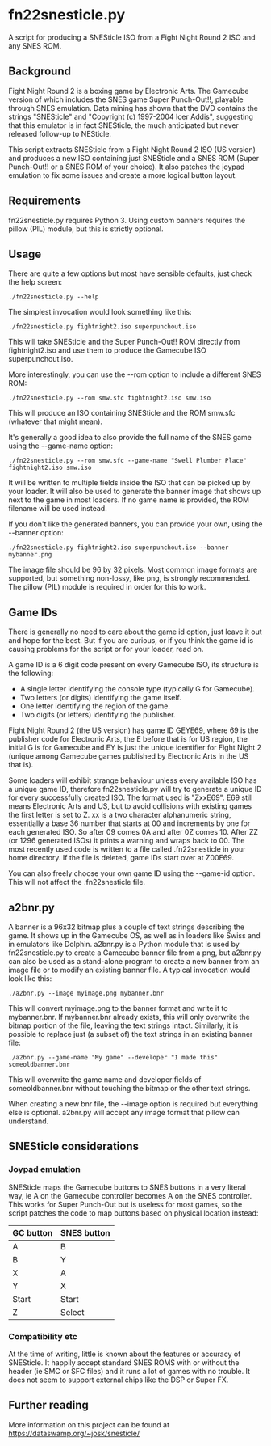 # fn22snesticle.py

A script for producing a SNESticle ISO from a Fight Night Round 2 ISO and any
SNES ROM.

## Background

Fight Night Round 2 is a boxing game by Electronic Arts. The Gamecube version of
which includes the SNES game Super Punch-Out!!, playable through SNES emulation.
Data mining has shown that the DVD contains the strings "SNESticle" and
"Copyright (c) 1997-2004 Icer Addis", suggesting that this emulator is in fact
SNESticle, the much anticipated but never released follow-up to NESticle.

This script extracts SNESticle from a Fight Night Round 2 ISO (US version) and
produces a new ISO containing just SNESticle and a SNES ROM (Super Punch-Out!!
or a SNES ROM of your choice). It also patches the joypad emulation to fix some
issues and create a more logical button layout.

## Requirements

fn22snesticle.py requires Python 3. Using custom banners requires the pillow
(PIL) module, but this is strictly optional.

## Usage

There are quite a few options but most have sensible defaults, just check the
help screen:

    ./fn22snesticle.py --help

The simplest invocation would look something like this:

    ./fn22snesticle.py fightnight2.iso superpunchout.iso

This will take SNESticle and the Super Punch-Out!! ROM directly from
fightnight2.iso and use them to produce the Gamecube ISO superpunchout.iso.

More interestingly, you can use the --rom option to include a different SNES
ROM:

    ./fn22snesticle.py --rom smw.sfc fightnight2.iso smw.iso

This will produce an ISO containing SNESticle and the ROM smw.sfc (whatever that
might mean).

It's generally a good idea to also provide the full name of the SNES game using
the --game-name option:

    ./fn22snesticle.py --rom smw.sfc --game-name "Swell Plumber Place" fightnight2.iso smw.iso

It will be written to multiple fields inside the ISO that can be picked up by
your loader. It will also be used to generate the banner image that shows up next
to the game in most loaders.
If no game name is provided, the ROM filename will be used instead.

If you don't like the generated banners, you can provide your own, using
the --banner option:

    ./fn22snesticle.py fightnight2.iso superpunchout.iso --banner mybanner.png

The image file should be 96 by 32 pixels. Most common image formats are
supported, but something non-lossy, like png, is strongly recommended. The pillow
(PIL) module is required in order for this to work.

## Game IDs

There is generally no need to care about the game id option, just leave it out
and hope for the best. But if you are curious, or if you think the game id is
causing problems for the script or for your loader, read on.

A game ID is a 6 digit code present on every Gamecube ISO, its structure is the
following:

 - A single letter identifying the console type (typically G for Gamecube).
 - Two letters (or digits) identifying the game itself.
 - One letter identifying the region of the game.
 - Two digits (or letters) identifying the publisher.

Fight Night Round 2 (the US version) has game ID GEYE69, where 69 is the
publisher code for Electronic Arts, the E before that is for US region, the
initial G is for Gamecube and EY is just the unique identifier for Fight Night 2
(unique among Gamecube games published by Electronic Arts in the US that is).

Some loaders will exhibit strange behaviour unless every available ISO has a
unique game ID, therefore fn22snesticle.py will try to generate a unique ID for
every successfully created ISO. The format used is "ZxxE69". E69 still means
Electronic Arts and US, but to avoid collisions with existing games the first
letter is set to Z. xx is a two character alphanumeric string, essentially a
base 36 number that starts at 00 and increments by one for each generated
ISO. So after 09 comes 0A and after 0Z comes 10. After ZZ (or 1296 generated
ISOs) it prints a warning and wraps back to 00. The most recently used code is
written to a file called .fn22snesticle in your home directory. If the file is
deleted, game IDs start over at Z00E69.

You can also freely choose your own game ID using the --game-id option. This
will not affect the .fn22snesticle file.

## a2bnr.py

A banner is a 96x32 bitmap plus a couple of text strings describing the game. It
shows up in the Gamecube OS, as well as in loaders like Swiss and in emulators
like Dolphin. a2bnr.py is a Python module that is used by fn22snesticle.py to
create a Gamecube banner file from a png, but a2bnr.py can also be used as a
stand-alone program to create a new banner from an image file or to modify an
existing banner file. A typical invocation would look like this:

    ./a2bnr.py --image myimage.png mybanner.bnr

This will convert myimage.png to the banner format and write it to mybanner.bnr.
If mybanner.bnr already exists, this will only overwrite the bitmap portion of
the file, leaving the text strings intact. Similarly, it is possible to replace
just (a subset of) the text strings in an existing banner file:

    ./a2bnr.py --game-name "My game" --developer "I made this" someoldbanner.bnr

This will overwrite the game name and developer fields of someoldbanner.bnr
without touching the bitmap or the other text strings.

When creating a new bnr file, the --image option is required but everything else
is optional. a2bnr.py will accept any image format that pillow can understand.

## SNESticle considerations

### Joypad emulation

SNESticle maps the Gamecube buttons to SNES buttons in a very literal way, ie A
on the Gamecube controller becomes A on the SNES controller. This works for
Super Punch-Out but is useless for most games, so the script patches the code to
map buttons based on physical location instead:

| GC button | SNES button|
|-----------|------------|
| A         | B          |
| B         | Y          |
| X         | A          |
| Y         | X          |
| Start     | Start      |
| Z         | Select     |

### Compatibility etc

At the time of writing, little is known about the features or accuracy of
SNESticle. It happily accept standard SNES ROMS with or without the header (ie
SMC or SFC files) and it runs a lot of games with no trouble. It does not seem
to support external chips like the DSP or Super FX.

## Further reading

More information on this project can be found at
https://dataswamp.org/~josk/snesticle/
